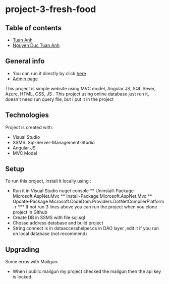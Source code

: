 # project-3-fresh-food
## Table of contents
* [Tuan Anh](http://www.facebook.com/anhlatuananh.android)
* [Nguyen Duc Tuan Anh](http://www.facebook.com/tuananh200x)


## General info
* You can run it directly by click [here](http://www.tk16food.com)
* [Admin page](http://www.admin.tk16food.com)

This project is simple website using MVC model, Angular JS, SQL Sever, Azure, HTML, CSS, JS .
This project using online database just run it, doesn't need run query file, but i put it in the project
## Technologies
Project is created with:
* Visual Studio
* SSMS: Sql-Server-Management-Studio
* Angular JS
* MVC Model
	
## Setup
To run this project, install it locally using :
* Run it in Visual Studio nuget console
** Uninstall-Package Microsoft.AspNet.Mvc
** Install-Package Microsoft.AspNet.Mvc
** Update-Package Microsoft.CodeDom.Providers.DotNetCompilerPlatform -r
*** If not run 3 lines above you can run the project when you clone project in Github
* Create DB in SSMS with file sql.sql
* Chosse address database and build project
* String connect is in dataaccesshelper.cs in DAO layer ,edit it if you run on local database (not recommend) 
## Upgrading
Some erros with Mailgun:
* When i public mailgun my project checked the mailgun then the api key is locked.



